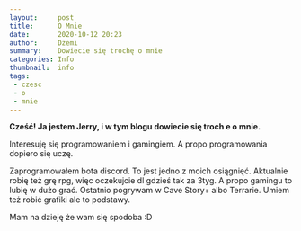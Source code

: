 ```yaml
---
layout:     post
title:      O Mnie
date:       2020-10-12 20:23
author:     Dżemi
summary:    Dowiecie się trochę o mnie
categories: Info
thumbnail:  info
tags:
 - czesc
 - o
 - mnie
---
```


**Cześć! Ja jestem Jerry, i w tym blogu dowiecie się troch e o mnie.**

Interesuję się programowaniem i gamingiem. A propo programowania dopiero się uczę.

Zaprogramowałem bota discord. To jest jedno z moich osiągnięć. Aktualnie robię też
grę rpg, więc oczekujcie dl gdzieś tak za 3tyg. A propo gamingu to lubię w dużo grać.
Ostatnio pogrywam w Cave Story+ albo Terrarie. Umiem też robić grafiki ale to podstawy.

Mam na dzieję że wam się spodoba :D

